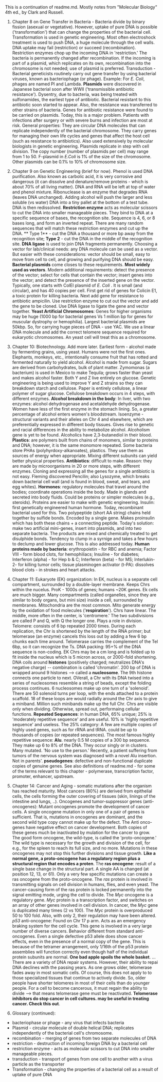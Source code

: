 This is a continuation of readme.md. Mostly notes from "Molecular Biology" 4th ed., by Clark and Russell.
1. Chapter 8 on Gene Transfer in Bacteria - Bacteria divide by binary fission (asexual or vegetative). However, uptake of pure DNA
is possible ('transformation') that can change the properties of the bacterial cell. Transformation is used in genetic engineering.
Most often electroshock treatment is used to push DNA, a huge molecule through the cell walls. DNA uptake may fail (restriction) or 
succeed (recombination). Restriction enzymes chop up the incoming DNA in 'restriction.' The bacteria is permanently changed after 
recombination. If the incoming is part of a plasmid, which replicates on its own, recombination into the chromosome is not needed; 
use of plasmid is preferred. Transduction - Bacterial geneticists routinely carry out gene transfer by using bacterial viruses, known as bacteriophage (or phage). Example: For *E. Coli*, phages are named PI and Lambda. **Plasmids** were discovered in Japanese bacterial soon after WWII ('transmissible antibiotic resistance'). Dysentry, due to bacteria, was being treated with sulfonamides, the earliest type of antibiotic. Bacterial resistant to this antibiotic soon started to appear. Also, the resistance was transferred to other strains of bacteria. Genes for antibiotic resistance were found to be carried on plasmids. Today, this is a major problem. Patients with infections after surgery or with severe burns and infection are most at risk. General properties: They are circular DNA molecules that can replicate independently of the bacterial chromosome. They carry genes for managing their own life cycles and genes that affect the host cell (such as resistance to antibiotics). Also used extensively by molecular biologists in genetic engineering. Plasmids replicate in step with cell division. The copy number (number of plasmids per cell) may range from 1 to 50. F-plasmid in *E.Coli* is 1% of the size of the chromosome. Other plasmids can be 0.1% to 10% of chromosome size. 
2. Chapter 9 on Genetic Engineering (brief for now). Phenol is used DNA purification. Also known as carbolic acid, it is very corrosive and dangerous (it can dissolve and denature/remove proteins - which is about 70% of all living matter). DNA and RNA will be left at top of water and phenol mixture. Ribonuclease is an enzyme that degrades RNA (leaves DNA unchanged). Adding alcohol will push the larger and less soluble (vs water) DNA into a tiny pallet at the bottom of a test tube. DNA is then redissolved. **Restriction enzyme** acts as molecular scissors to cut the DNA into smaller manageable pieces. They bind to DNA at a specific sequence of bases, the recognition site. Sequence is 4, 6, or 8 bases long, and form an inverted repeat. There are many random sequences that will match these restriction enzymes and cut up the DNA. ** Type 1** - cut the DNA a thousand or more bp away from the recognition site; **Type 2** - cut the DNA in the middle of the recognition site. **DNA ligase** is used to join DNA fragments permanently. Choosing a vector for lab/clinical needs: any DNA molecule can be used as a vector. But easier with these considerations: vector should be small, easy to move from cell to cell, and growing and purifying DNA should be easy. **Bacterial plasmids** come closes to these requirements. **Most widely used as vectors**. Modern additional requirements: detect the presence of the vector; select for cells that contain the vector; insert genes into the vector; and detect the presence of the inserted gene on the vector. Typically, one starts with ColEI plasmid of *E. Coli* . It is small (and circular), and has 40 copies per cell. First get rid of genes for Colicin E1, a toxic protein for killing bacteria. Next add gene for resistance to antibiotic ampicilin. Use restriction enzyme to cut out the vector and add the gene to be cloned. Use DNA ligase to ligate the gene and vector together. **Yeast Artificial Chromosomes**: Genes for higher organisms may be huge (1000 bp for bacterial genes Vs 1 million bp for genes for muscular dystrophy or hemophilia). Largest bacterial plasmids are 50kbp. So, for carrying huge pieces of DNA - use YAC. We use a linear DNA molecule and add the correct telomere sequence required for eukaryotic chromosomes. An yeast cell will treat this as a chromosome. 
3. Chapter 10: Biotechnology. Add more later. Earliest form - alcohol made by fermenting grains, using yeast. Humans were not the first ones. Elephants, monkeys, etc., intentionally consume fruit that has rotted and fermented naturally to yield alcohol. Alcohol is made from sugar. Sugars are  derived from carbohydrates, bulk of plant matter. Zymomonas (a bacterium) is used in Mexico to make Tequila; grows faster than yeast and makes alcohol faster. Both Y and Z live entirely on glucose. Genetic engineering is being used to improve Y and Z strains so they can breakdown starch and cellulose. Paper is entirely cellulose, a linear polymer of sugar glucose. Cellulose breakdown occurs in 4 steps, with different enzymes. **Alcohol breakdown in the body**: In liver, with two enzymes: alcohol dehydrogenase and acetaldehyde dehydrogenase. Women have less of the first enzyme in the stomach lining. So, a greater percentage of alcohol enters women's bloodstream. Isoenzyme - structural variants and their alleles on Chr 4 and elsewhere, which are preferentially expressed in different body tissues. Gives rise to genetic and racial differences in the ability to metabolize alcohol. Alcoholism gene is yet to be found. Alcoholics have 2,3-butanediol in their blood. **Plastics**: are polymers built from chains of monomers, similar to proteins and DNA; however, it is the same monomore repeated. Some bacteria store PHAs (polyhyrdoxy-alkanoates), plastics. They use them as sources of energy when appropriate. Mixing different subunits can yield better physical properties. **Antibiotics**: difficult to make. Reason: they are made by microorganisms in 20 or more steps, with different enzymes. Cloning and expressing all the genes for a single antibiotic is not easy. Fleming discovered Pencilin; also Lysozyme, which breaks down bacterial cell wall (and is found in blood, sweat, and tears, and egg whites). **Hormones**: regulatory molecules that travel around the bodies; coordinate operations inside the body. Made in glands and secreted into body fluids. Could be proteins or simpler molecules (e.g., steroids). Proteins are easier to make with genetic engineering. Insulin: first genetically engineered human hormone. Today, recombinant bacterial used for this. Two polypeptide (short AA string) chains held together by sulfide bonds. Encoded by a single gene. Makes proinsulin which has both these chains + a connecting peptide. Today's solution: make two artificial mini-genes, insert into plasmids, and into two separate bacteria. The products are mixed and chemically treated to get disulphide bonds. Tendency to clump in a syrnige and takes a few hours to declump and lower glucose. This is also addressed today. **Human proteins made by bacteria**: erythropoietin - for RBC and anemia; Factor VIII - form blood clots, for hemophiliacs; Insuline - for diabetes; Interferon (alpha) - for Hep b & C; Interferon (beta) - for MS; Interlukin-2- for killing tumor cells; tissue plasminogen activator (t-PA): dissolves blood clots - in strokes and heart attacks. 
4. Chapter 11: Eukaryote (EK) organization: In EK, nucleus is a separate cell compartment, surrounded by a double-layer membrane. Keeps Chrs within the nucelus. ProK - 1000s of genes; humans ~20K genes. Ek cells are much bigger. Many compartments (called organelles, since they are similar to body organs, but mini size) inside a cell, surrounded by membranes. Mitochondria are the most common. Mito generate energy by the oxidation of food molecules ('**respiration**'). Chrs have linear. The middle, more often in the center, is 'centromere.' The two subdivisions are called P and Q, with Q the longer one. Plays a role in division. Telomere: consists of 6 bp repeated 2000 times. During each replication, the Chr is shortened by the length of the RNA primer; but telomerase (an enzyme) cancels this loss out by adding a few 6 bp chunks each time around. Telomerase carries the complement of the Tel 6bp, so it can recognize the Ts. DNA packing: 95+% of the DNA sequence is non-coding. EK Chrs may be a cm long and is folded up to fit inside the nucleus which is 5 micron across, or 2000-fold shortening. DNA coils around **histones** (positively charged; neutralizes DNA's negative charge) -- combination is called 'chromatin'. 200 bp of DNA is wrapped around 9 histones --> called a **nucleosome**. The 9th histone connects one particle to next. OVerall, a Chr with its DNA twised into a series of nucleosomes resemble a string of beads, except the folding process continues. 6 nucleosomes make up one turn of a 'solenoid'. There are 50 solenoid turns per loop, with the ends attached to a protein scaffold. 18 of these loops are would radially around the Chr axis to give a miniband. Million such minibands make up the full Chr. Chrs are visible only when dividing. Otherwise, spread out, performaing cellular functions. **Repeated Sequences**: in human DNA, 65% unique; 25% is 'moderately repetitive sequence' and are useful. 10% is 'highly repetitive sequence' and useless. The 25% category: A few are multiple copies of highly used genes, such as for rRNA and tRNA. could be up to thousands of copies (or repeated sequences). The most famous highly repetitive sequence: **Alu**. nearly 0.5 M copies of a 300 bp sequence. They make up 6 to 8% of the DNA. They occur singly or in clusters. Many mutated. 'No use to the person.' Recently, a patient suffering from tumors of the nervous system was diagnosed with a novel Alu insertion. Not in parents'. **pseudogenes**: defective and non-functional duplicate copies of genuine genes. See also definitions of readme.md - for some of the terms relevant to this chapter - polymerase, transcription factor, promoter, enhancer, upstream. 
5. Chapter 14: Cancer and Aging - somatic mutations after the organism has reached maturity. Most cancers (80%) are derived from epithelial cells, the cells forming the outer covering of tissues (skin, linings of the intestine and lungs, ..). Oncogenes and tumor-suppressor genes (anti-oncogenes): Mutant oncogenes promote the development of cancer cells. A single oncogene mutation in only one of a pair of genes is sufficient. That is, mutations in oncogenes are dominant, and the second wild type copy cannot make up for the defect. The Anti onco-genes have negative effect on cancer development. Both copies of these genes much be inactivated by mulation for the cancer to grow. The good form oncogene, the wild-type, is called the 'proto-oncogene.' The wild type is necessary for the growth and division of the cell, for e.g., for the spleen to reach its full size, and no more. Mutations in these oncogenes may not stop this further divisions and tissue growth. **Like a normal gene, a proto-oncogene has a regulatory region plus a structural region that encodes a proten**. The **ras oncogene**: result of a single base change in the structural part. A single AA is changed (at position 12, 13, or 61). Only a very few specific mutations can create a ras oncogene from the proto-oncogene. The *ras* protein is involved in transmitting signals on cell division in humans, flies, and even yeast. The cancer-causing form of the ras protein is locked permanently into the signal emitting mode, urging the cell to divide. The *Myc* oncogene is a regulatory gene. *Myc* protein is a transcription factor, and switches on an array of other genes involved in cell division. In cancer, the *Myc* gene is duplicated many times (2 vs 100). The *Myc* protein is overproduced 50 to 100 fold. Also, with only 2, their regulation may have been altered. *p53* anti-oncogene: Found on Chr 17 p arm. Acts as an emergency braking system for the cell cycle.  This gene is involved in a very large number of diverse cancers. Behavior different from standard anti-oncogenes. Even a single defective p53 allele does show cancer effects, even in the presence of a normal copy of the gene. This is because of the tetramer arrangement, only 1/16th of the p53 protein assemblies will function correctly even though half of the individual protein subunits are normal. **One bad apple spoils the whole basket**.  ... There are a variety of DNA repair systems. However, their ability to repai DNA declines with the passing years. As one grows older, telomerase fades away in most somatic cells. Of course, this does not apply to to those specialized tissues that continue to actively divide. So, older people have shorter telomeres in most of their cells than do younger people. For a cell to become cancerous, it must regain the ability to divide --> that means telomerase gene must be reactivated. **Telomerase inhibitors do stop cancer in cell cultures. may be useful in treating cancer. Check this out**. 


12.  Glossary (continued): 
* bacteriophase or phage - any virus that infects bacteria
* Plasmid - circular molecule of double helical DNA; replicates independently of the bacterial cell's chromosome. 
* recombination - merging of genes from two separate molecules of DNA
* restriction - destruction of incoming foreign DNA by a bacterial cell
* restriction enzyme - acts as molecular scissors to cut DNA into smaller manageable pieces. 
* transduction - transport of genes from one cell to another with a virus particle as the transporter
* Transformation - changing the properties of a bacterial cell as a result of uptake of pure DNA
